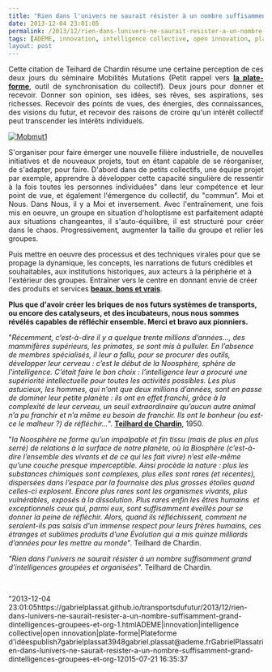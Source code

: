 ```yaml
---
title: "Rien dans l'univers ne saurait résister à un nombre suffisamment grand d'intelligences groupées et organisées"
date: 2013-12-04 23:01:05
permalink: /2013/12/rien-dans-lunivers-ne-saurait-resister-a-un-nombre-suffisamment-grand-dintelligences-groupees-et-org-1.html
tags: [ADEME, innovation, intelligence collective, open innovation, plate-forme, Plateforme d'idées]
layout: post
---
```


<p style="text-align: justify">Cette citation de Teihard de Chardin résume une certaine perception de ces deux jours du séminaire Mobilités Mutations (Petit rappel vers <a href="https://transportation-mobility.cloud.3ds.com/#community:811" target="_blank"><strong>la plate-forme</strong></a>, outil de synchronisation du collectif). Deux jours pour donner et recevoir. Donner son opinion, ses idées, ses rêves, ses aspirations, ses richesses. Recevoir des points de vues, des énergies, des connaissances, des visions du futur, et recevoir des raisons de croire qu'un intérêt collectif peut transcender les intérêts individuels. </p> <p style="text-align: justify"><a class="asset-img-link" href="https://gabrielplassat.github.io/transportsdufutur/wp-content/uploads/sites/6/old/6a0120a66d2ad4970b019b02252cd4970b-pi.jpg"><img alt="Mobmut1" border="0" class="asset  asset-image at-xid-6a0120a66d2ad4970b019b02252cd4970b image-full img-responsive" src="/wp-content/uploads/sites/6/old/6a0120a66d2ad4970b019b02252cd4970b-800wi.jpg" title="Mobmut1" /></a></p>  <!--more-->  <p style="text-align: justify">S'organiser pour faire émerger une nouvelle filière industrielle, de nouvelles initiatives et de nouveaux projets, tout en étant capable de se réorganiser, de s'adapter, pour faire. D'abord dans de petits collectifs, une équipe projet par exemple, apprendre à développer cette capacité singulière de ressentir à la fois toutes les personnes individuées" dans leur compétence et leur point de vue, et également l'émergence du collectif, du "commun". Moi et Nous. Dans Nous, il y a Moi et inversement. Avec l'entraînement, une fois mis en oeuvre, un groupe en situation d'holoptisme est parfaitement adapté aux situations changeantes, il s'auto-équilibre, il est structuré pour créer dans le chaos. Progressivement, augmenter la taille du groupe et relier les groupes.</p> <p style=""text-align: justify"">Puis mettre en oeuvre des processus et des techniques virales pour que se propage la dynamique, les concepts, les narrations de futurs crédibles et souhaitables, aux institutions historiques, aux acteurs à la périphérie et à l'extérieur des groupes. Entraîner vers le centre en donnant envie de créer des produits et services <a href=""http://www.youtube.com/watch?v=a8yGJauaHJQ"" target=""_blank""><strong>beaux, bons et vrais</strong></a>.</p> <p style=""text-align: justify""><strong>Plus que d'avoir créer les briques de nos futurs systèmes de transports, ou encore des catalyseurs, et des incubateurs, nous nous sommes révélés capables de réfléchir ensemble. Merci et bravo aux pionniers.</strong></p> <p style=""text-align: justify"">"<em>Récemment, c’est-à-dire il y a quelque trente millions d’années…, des mammifères supérieurs, les primates, se sont mis à pulluler. En l’absence de membres spécialisés, il leur a fallu, pour se procurer des outils, développer leur cerveau : c’est le début de la Noosphère, sphère de l’intelligence. C’était faire le bon choix : l’intelligence leur a procuré une supériorité intellectuelle pour toutes les activités possibles. Les plus astucieux, les hommes, qui n’ont que deux millions d’années, sont en passe de dominer leur petite planète : ils ont en effet franchi, grâce à la complexité de leur cerveau, un seuil extraordinaire qu’aucun autre animal n’a pu franchir et n’a même eu besoin de franchir. Ils ont le bonheur (ou est-ce le malheur ?) de réfléchir…</em>". <a href=""https://kindle.amazon.com/profile/PLASSAT-Gabriel/3472684"" target=""_blank""><strong>Teilhard de Chardin</strong></a>, 1950.</p> <p style=""text-align: justify"">"<em>la Noosphère ne forme qu’un impalpable et fin tissu (mais de plus en plus serré) de relations à la surface de notre planète, où la Biosphère (c’est-à-dire l’ensemble des vivants et de ce qui les fait vivre) n’est elle-même qu’une couche presque imperceptible. Ainsi procède la nature : plus les substances chimiques sont complexes, plus elles sont rares (et récentes), dispersées dans l’espace par la fournaise des plus grosses étoiles quand celles-ci explosent. Encore plus rares sont les organismes vivants, plus vulnérables, exposés à la dissolution. Plus rares enfin les êtres humains  et exceptionnels ceux qui, parmi eux, sont suffisamment éveillés pour se donner la peine de réfléchir. Alors, quand ils réfléchissent, comment ne seraient-ils pas saisis d’un immense respect pour leurs frères humains, ces étranges et sublimes produits d’une Évolution qui a mis quinze milliards d’années pour les mettre au monde</em>". Teilhard de Chardin.</p> <p style=""text-align: justify""><em>"Rien dans l'univers ne saurait résister à un nombre suffisamment grand d'intelligences groupées et organisées". </em>Teilhard de Chardin.</p> <p style=""text-align: justify""> </p>"2013-12-04 23:01:05https://gabrielplassat.github.io/transportsdufutur/2013/12/rien-dans-lunivers-ne-saurait-resister-a-un-nombre-suffisamment-grand-dintelligences-groupees-et-org-1.htmlADEME|innovation|intelligence collective|open innovation|plate-forme|Plateforme d'idéespublish7gabrielplassat3948gabriel.plassat@ademe.frGabrielPlassatrien-dans-lunivers-ne-saurait-resister-a-un-nombre-suffisamment-grand-dintelligences-groupees-et-org-12015-07-21 16:35:37
